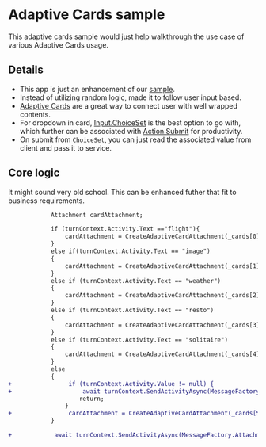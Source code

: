 ﻿# Adaptive Cards sample

This adaptive cards sample would just help walkthrough the use case of various Adaptive Cards usage.

## Details

- This app is just an enhancement of our [sample](https://github.com/microsoft/BotBuilder-Samples/tree/master/samples/csharp_dotnetcore/07.using-adaptive-cards).
- Instead of utilizing random logic, made it to follow user input based.
- [Adaptive Cards](https://adaptivecards.io/explorer/) are a great way to connect user with well wrapped contents.
- For dropdown in card, [Input.ChoiceSet](https://adaptivecards.io/explorer/Input.ChoiceSet.html) is the best option to go with, which further can be associated with [Action.Submit](https://adaptivecards.io/explorer/Action.Submit.html) for productivity.
- On submit from `ChoiceSet`, you can just read the associated value from client and pass it to service.

## Core logic

It might sound very old school. This can be enhanced futher that fit to business requirements.

```diff
            Attachment cardAttachment;

            if (turnContext.Activity.Text =="flight"){
                cardAttachment = CreateAdaptiveCardAttachment(_cards[0]);
            }
            else if(turnContext.Activity.Text == "image")
            {
                cardAttachment = CreateAdaptiveCardAttachment(_cards[1]);
            }
            else if (turnContext.Activity.Text == "weather")
            {
                cardAttachment = CreateAdaptiveCardAttachment(_cards[2]);
            }
            else if (turnContext.Activity.Text == "resto")
            {
                cardAttachment = CreateAdaptiveCardAttachment(_cards[3]);
            }
            else if (turnContext.Activity.Text == "solitaire")
            {
                cardAttachment = CreateAdaptiveCardAttachment(_cards[4]);
            }
            else
            {
+                if (turnContext.Activity.Value != null) {
+                    await turnContext.SendActivityAsync(MessageFactory.Text(turnContext.Activity.Value.ToString()), cancellationToken);
                    return;
                }
+                cardAttachment = CreateAdaptiveCardAttachment(_cards[5]);
            }

+            await turnContext.SendActivityAsync(MessageFactory.Attachment(cardAttachment), cancellationToken);
```